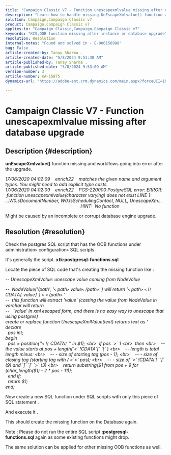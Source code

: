 ```yaml
---
title: "Campaign Classic V7 - Function unescapexmlvalue missing after database upgrade"
description: "Learn how to handle missing UnEscapeXmlvalue() function and workflows encountering errors after the upgrade."
solution: Campaign,Campaign Classic v7
product: Campaign,Campaign Classic v7
applies-to: "Campaign Classic,Campaign,Campaign Classic v7"
keywords: "KCS,OOB function missing after instance or database upgrade"
resolution: Resolution
internal-notes: "Found and solved in - E-000156988"
bug: False
article-created-by: Tanay Sharma .
article-created-date: "5/8/2024 9:51:30 AM"
article-published-by: Tanay Sharma .
article-published-date: "5/8/2024 9:53:09 AM"
version-number: 3
article-number: KA-15875
dynamics-url: "https://adobe-ent.crm.dynamics.com/main.aspx?forceUCI=1&pagetype=entityrecord&etn=knowledgearticle&id=3904d784-200d-ef11-9f8a-6045bd026dc7"

---
```

# Campaign Classic V7 - Function unescapexmlvalue missing after database upgrade

## Description {#description}


<b>unEscapeXmlvalue()</b> function missing and workflows going into error after the upgrade.

*17/06/2020 04:02:09    enrich22    matches the given name and argument types. You might need to add explicit type casts. 
<br>17/06/2020 04:02:09    enrich22    PGS-220000 PostgreSQL error: ERROR:  function unescapexmlvalue(character varying) does not exist LINE 1: ...W0.sDocumentNumber, W0.tsSchedulingContact, NULL, UnescapeXm...                                                               HINT:  No function* 

 Might be caused by an incomplete or corrupt database engine upgrade.


## Resolution {#resolution}


Check the postgres SQL script that has the OOB functions under administration`>` configuration`>` SQL scripts.

It's generally the script. <b>xtk:postgresql-functions.sql</b>

Locate the piece of SQL code that's creating the missing function like :

*-- UnescapeXmlValue: unescape value coming from NodeValue*

*--  NodeValue('/path', '`<` path`>` value`<` /path`>` ') will return '`<` path`>` `<` !`[` CDATA`[` value`]` `]` `>` `<` /path`>` '
<br>--  this function will extract 'value' (casting the value from NodeValue in varchar will return
<br>--   'value' in xml escaped form, and there is no easy way to unescape that using postgres)
<br>create or replace function UnescapeXmlValue(text) returns text as '
<br>declare
<br>  pos int;
<br>begin
<br>  pos = position(''`<` !`[` CDATA`[` '' in $1);
<br>  if pos `>`  1
<br>  then
<br>    -- the value starts at pos + length(`<` !CDATA`[` `[` )
<br>    -- length is total length minus:
<br>    -- - size of starting tag (pos - 1);
<br>    -- - size of closing tag (starting tag with / =`>`  pos);
<br>    -- - size of `<` !CDATA`[` `[`  (9) and `]` `]` `>`  (3)
<br>    return substring($1 from pos + 9 for (char_length($1) - 2 \* pos - 11));
<br>  end if;
<br>  return $1;
<br>end;*



Now create a new SQL function under SQL scripts with only this piece of SQL statement .

And execute it .

This should create the missing function on the Database again.

Note : Please do not run the entire SQL script <b>:postgresql-functions.sql </b>again as some existing functions might drop.

The same solution can be applied for other missing OOB functions as well.


